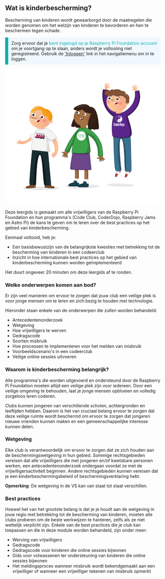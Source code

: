 ## Wat is kinderbescherming?

Bescherming van kinderen wordt gewaarborgd door de maatregelen die worden genomen om het welzijn van kinderen te bevorderen en hen te beschermen tegen schade.

<p style="border-left: solid; border-width:10px; border-color: #0faeb0; background-color: aliceblue; padding: 10px;">
Zorg ervoor dat je <span style="color: #0faeb0">bent ingelogd op je Raspberry Pi Foundation account</span> om je voortgang op te slaan, anders wordt je voltooiing niet geregistreerd. Gebruik de <a href="https://my.raspberrypi.org/login">'Inloggen'</a> link in het navigatiemenu om in te loggen.
</p>

![Drie jonge mensen staan.](images/3-RPF-Kids.png)

Deze leergids is gemaakt om alle vrijwilligers van de Raspberry Pi Foundation en hun programma's (Code Club, CoderDojo, Raspberry Jams en Astro Pi) de kans te geven om te leren over de best practices op het gebied van kinderbescherming.

Eenmaal voltooid, heb je:

* Een basisbewustzijn van de belangrijkste kwesties met betrekking tot de bescherming van kinderen in een codeerclub
* Inzicht in hoe internationale best practices op het gebied van kinderbescherming kunnen worden geïmplementeerd

Het duurt ongeveer 20 minuten om deze leergids af te ronden.

### Welke onderwerpen komen aan bod?

Er zijn veel manieren om ervoor te zorgen dat jouw club een veilige plek is voor jonge mensen om te leren en zich bezig te houden met technologie.

Hieronder staan enkele van de onderwerpen die zullen worden behandeld:

* Antecedentenonderzoek
* Wetgeving
* Hoe vrijwilligers te werven
* Gedragscode
* Soorten misbruik
* Hoe processen te implementeren voor het melden van misbruik
* Voorbeeldscenario's in een codeerclub
* Veilige online sessies uitvoeren

### Waarom is kinderbescherming belangrijk?

Alle programma's die worden uitgevoerd en ondersteund door de Raspberry Pi Foundation moeten altijd een veilige plek zijn voor iedereen. Door een veilige omgeving te behouden, laat je jonge mensen opbloeien en volledig zorgeloos leren coderen.

Clubs kunnen jongeren van verschillende scholen, achtergronden en leeftijden hebben. Daarom is het van cruciaal belang ervoor te zorgen dat deze veilige ruimte wordt beschermd om ervoor te zorgen dat jongeren nieuwe vrienden kunnen maken en een gemeenschappelijke interesse kunnen delen.

### Wetgeving

Elke club is verantwoordelijk om ervoor te zorgen dat ze zich houden aan de beschermingswetgeving in hun gebied. Sommige rechtsgebieden vereisen dat alle vrijwilligers die met jongeren en/of kwetsbare personen werken, een antecedentenonderzoek ondergaan voordat ze met de vrijwilligersactiviteit beginnen. Andere rechtsgebieden kunnen vereisen dat je een kinderbeschermingsbeleid of beschermingsverklaring hebt.

**Opmerking**: De wetgeving in de VS kan van staat tot staat verschillen.

### Best practices

Hoewel het van het grootste belang is dat je je houdt aan de wetgeving in jouw regio met betrekking tot de bescherming van kinderen, moeten alle clubs proberen om de beste werkwijzen te hanteren, zelfs als ze niet wettelijk verplicht zijn. Enkele van de best practices die je club kan toepassen en die in deze module worden behandeld, zijn onder meer:

* Werving van vrijwilligers
* Gedragscode
* Gedragscode voor kinderen die online sessies bijwonen
* Gids voor volwassenen ter ondersteuning van kinderen die online sessies bijwonen
* Het meldingsproces wanneer misbruik wordt bekendgemaakt aan een vrijwilliger of wanneer een vrijwilliger tekenen van misbruik opmerkt
